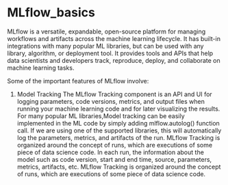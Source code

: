 # MLflow_basics
MLflow is a versatile, expandable, open-source platform for managing workflows and artifacts across the machine learning lifecycle. It has built-in integrations with many popular ML libraries, but can be used with any library, algorithm, or deployment tool. It provides tools and APIs that help data scientists and developers track, reproduce, deploy, and collaborate on machine learning tasks.

Some of the important features of MLflow involve:

1. Model Tracking
The MLflow Tracking component is an API and UI for logging parameters, code versions, metrics, and output files when running your machine learning code and for later visualizing the results. For many popular ML libraries,Model tracking can be easily implemented in the ML code by simply adding mlflow.autolog() function call. If we are using one of the supported libraries, this will automatically log the parameters, metrics, and artifacts of the run. 
MLflow Tracking is organized around the concept of runs, which are executions of some piece of data science code. In each run, the information about the model such as code version, start and end time, source, parameters, metrics, artifacts, etc. MLflow Tracking is organized around the concept of runs, which are executions of some piece of data science code.

